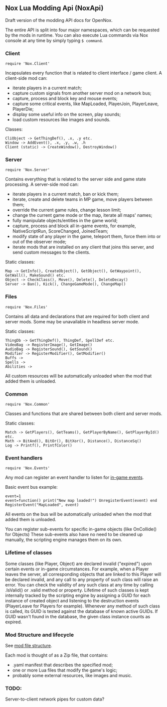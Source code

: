## Nox Lua Modding Api (NoxApi)

Draft version of the modding API docs for OpenNox.

The entire API is split into four major namespaces, which can be requested by the mods in runtime.
You can also execute Lua commands via Nox console at any time by simply typing `$ command`.

### Client 

```
require 'Nox.Client'
```
Incapsulates every function that is related to client interface / game client.
A client-side mod can: 
* iterate players in a current match;
* capture custom signals from another server mod on a network bus;
* capture, process and block key and mouse events;
* capture some critical events, like MapLoaded, PlayerJoin, PlayerLeave, PlayerDie;
* display some useful info on the screen, play sounds;
* load custom resources like images and sounds. 

Classes:
```
CliObject -> GetThingDef(), .x, .y etc.
Window -> AddEvent(), .x, .y, .w, .h
Client (static) -> CreateWindow(), DestroyWindow()
```

### Server

```
require 'Nox.Server'
```
Contains everything that is related to the server side and game state processing.
A server-side mod can: 
* iterate players in a current match, ban or kick them;
* iterate, create and delete teams in MP game, move players between them;
* override the current game rules, change lesson limit;
* change the current game mode or the map, iterate all maps' names;
* fully manipulate objects/entities in the game world;
* capture, process and block all in-game events, for example, NativeScriptRun, ScoreChanged, JoinedTeam;
* modify state of any player in the game, teleport them, force them into or out of the observer mode;
* iterate mods that are installed on any client that joins this server, and send custom messages to the clients.

Static classes:
```
Map -> GetInfo(), CreateObject(), GetObject(), GetWaypoint(), GetWall(), MakeSound() etc.
Object -> CheckClass(), Move(), Delete(), DeleteDecay() 
Server -> Ban(), Kick(), ChangeGameMode(), ChangeMap()
```
### Files

```
require 'Nox.Files'
```
Contains all data and declarations that are required for both client and server mods.
Some may be unavailable in headless server mode.

Static classes:
```
ThingDb -> GetThingDef(), ThingDef, SpellDef etc.
VideoBag -> RegisterImage(), GetImage()
AudioBag -> RegisterSound(), GetSound()
Modifier -> RegisterModifier(), GetModifier()
Buffs -> 
Spells ->
Abilities ->
```

All custom resources will be automatically unloaded when the mod that added them is unloaded.


### Common

```
require 'Nox.Common'
```
Classes and functions that are shared between both client and server mods.

Static classes:
```
Match -> GetPlayers(), GetTeams(), GetPlayerByName(), GetPlayerById() etc.
Math -> BitAnd(), BitOr(), BitXor(), Distance(), DistanceSq()
Log -> Printf(), PrintfColor()
```

### Event handlers

```
require 'Nox.Events'
```
Any mod can register an event handler to listen for [in-game events](events.md).

Basic event bus example:
```
event=1
event=function() print("New map loaded!") UnregisterEvent(event) end
RegisterEvent("MapLoaded", event)
```

All events on the bus will be automatically unloaded when the mod that added them is unloaded.

You can register sub-events for specific in-game objects (like OnCollide() for Objects)
These sub-events also have no need to be cleaned up manually, the scripting engine manages them on its own.


### Lifetime of classes

Some classes (like Player, Object) are declared invalid ("expired") upon certain events or in-game circumstances.
For example, when a Player leaves the server, all corresponding objects that are linked to this Player will be declared invalid, and any call to any property of such class will raise an error.
You can check the validity of any such class at any time by calling .IsValid() or .valid method or property.
Lifetime of such classes is kept internally tracked by the scripting engine by assigning a GUID for each instance of created object and listening to the destruction events (PlayerLeave for Players for example).
Whenever any method of such class is called, its GUID is tested against the database of known active GUIDs.
If GUID wasn't found in the database, the given class instance counts as expired.

### Mod Structure and lifecycle

See [mod file structure](mod-yaml.md).

Each mod is thought of as a Zip file, that contains: 
* .yaml manifest that describes the specified mod;
* one or more Lua files that modify the game's logic;
* probably some external resources, like images and music.

### TODO:

Server-to-client network pipes for custom data?


